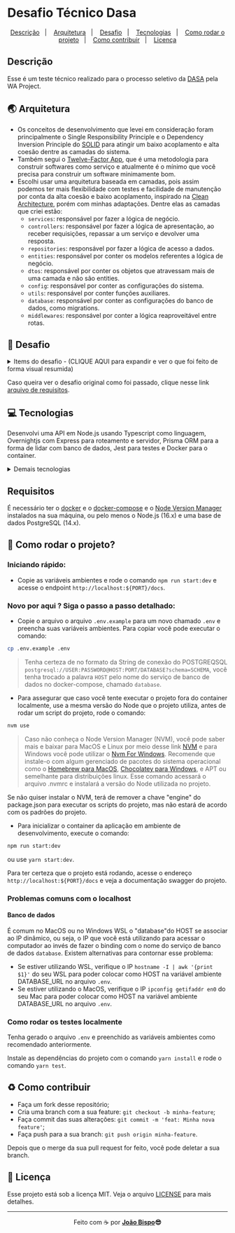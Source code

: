 # Desafio Técnico Dasa

<p align="center">
  <a href="#descrição">Descrição</a>&nbsp;&nbsp;&nbsp;|&nbsp;&nbsp;&nbsp;
  <a href="#-arquitetura">Arquitetura</a>&nbsp;&nbsp;&nbsp;|&nbsp;&nbsp;&nbsp;
  <a href="#-desafio">Desafio</a>&nbsp;&nbsp;&nbsp;|&nbsp;&nbsp;&nbsp;
  <a href="#-tecnologias">Tecnologias</a>&nbsp;&nbsp;&nbsp;|&nbsp;&nbsp;&nbsp;
  <a href="#-como-rodar-o-projeto">Como rodar o projeto</a>&nbsp;&nbsp;&nbsp;|&nbsp;&nbsp;&nbsp;
  <a href="#%EF%B8%8F-como-contribuir">Como contribuir</a>&nbsp;&nbsp;&nbsp;|&nbsp;&nbsp;&nbsp;
  <a href="#memo-licença">Licença</a>
</p>

## Descrição

Esse é um teste técnico realizado para o processo seletivo da [DASA](https://dasa.com.br) pela WA Project.

## 🌏 Arquitetura

- Os conceitos de desenvolvimento que levei em consideração foram principalmente o Single Responsibility Principle e o Dependency Inversion Principle do [SOLID](https://en.wikipedia.org/wiki/SOLID) para atingir um baixo acoplamento e alta coesão dentre as camadas do sistema.
- Também segui o [Twelve-Factor App](https://12factor.net), que é uma metodologia para construir softwares como serviço e atualmente é o mínimo que você precisa para construir um software minimamente bom.
- Escolhi usar uma arquitetura baseada em camadas, pois assim podemos ter mais flexibilidade com testes e facilidade de manutenção por conta da alta coesão e baixo acoplamento, inspirado na [Clean Architecture](https://blog.cleancoder.com/uncle-bob/2012/08/13/the-clean-architecture.html), porém com minhas adaptações. Dentre elas as camadas que criei estão:
  - `services`: responsável por fazer a lógica de negócio.
  - `controllers`: responsável por fazer a lógica de apresentação, ao receber requisições, repassar a um serviço e devolver uma resposta.
  - `repositories`: responsável por fazer a lógica de acesso a dados.
  - `entities`: responsável por conter os modelos referentes a lógica de negócio.
  - `dtos`: responsável por conter os objetos que atravessam mais de uma camada e não são entities.
  - `config`: responsável por conter as configurações do sistema.
  - `utils`: responsável por conter funções auxiliares.
  - `database`: responsável por conter as configurações do banco de dados, como migrations.
  - `middlewares`: responsável por conter a lógica reaproveitável entre rotas.

## 🎯 Desafio

<details>
  <summary>Items do desafio - (CLIQUE AQUI para expandir e ver o que foi feito de forma visual resumida)</summary>

## Funcionalidades

- ✅ - CRUD de laboratórios (/laboratories)
- ✅ - CRUD de exames (/exams)
- ✅ - Relacionamento de N para N entre laboratório e exames com uso de tabela pivot. (/laboratories/:id/exams)

## Funcionalidades extras

- ✅ - Possibilidade de executar cadastro, atualização e remoção em lote. (/lots/exams)
- ✅ - Endpoint que faz a busca por nome do exame e retorna todos os laboratórios associados a esse exame. (/laboratories?examName=<nome do exame>)

## Diferenciais

- ✅ - Publicação do ambiente em um serviço cloud de hospedagens (Heroku, AWS, GCP, etc) - https://dasa-challenge-api.herokuapp.com
- ✅ - Configurar a aplicação para rodar em um container
- ✅ - Documentação da API - https://dasa-challenge-api.herokuapp.com/docs/

## Além do sugerido (metas pessoais)

- ✅ - Implementação do Twelve-Factor App incluindo Graceful Shutdown, Logging, Rate Limiter e etc.
- ✅ - Padronização de código com o [ESLint](https://eslint.org/) e [Prettier](https://prettier.io/).
- ✅ - Padronização das mensagens de commit com o conventional-changelog.
- ✅ - Utilizar do padrão DTO (Data Transfer Object) para os objetos de entrada e saída que atravessam camadas.
- ✅ - Configuração de git hooks para rodar lint nos arquivos toda vez que é feito um commit.
- ✅ - Setup de Testes Automatizados com o [Jest](https://jestjs.io/).
- ✅ - Pipeline de CI/CD com Github Actions.
- [ ] - Adição de cache no serviço de busca de laboratórios.

</details>

Caso queira ver o desafio original como foi passado, clique nesse link [arquivo de requisitos](./docs/CHALLENGE.md).

## 💻 Tecnologias

Desenvolvi uma API em Node.js usando Typescript como linguagem, Overnightjs com Express para roteamento e servidor, Prisma ORM para a forma de lidar com banco de dados, Jest para testes e Docker para o container.

<details>
  <summary>Demais tecnologias</summary>

- [⚛ Node.js](https://nodejs.org/en/)
- [✨ TypeScript](https://www.typescriptlang.org)
- [📦 Yarn](https://yarnpkg.com)
- [🐳 Docker](https://www.docker.com)
- [💾 PostgreSQL](https://www.postgresql.org)
- [⚡ Express](https://expressjs.com)
- [📝 Swagger](https://swagger.io)
- [🧪 Jest](https://jestjs.io)
- [🔼 Prisma](https://www.npmjs.com/package/prisma)
- ✒️ Lint
  - [📦 ESLint](https://eslint.org)
  - [📦 Prettier](https://prettier.io)
  - [📦 Editor Config](https://editorconfig.org)
- 🧲 Lint no commit
  - [🐶 Husky](https://typicode.github.io/husky/#/)
  - [📦 Lint staged](https://github.com/okonet/lint-staged)

</details>

## Requisitos

É necessário ter o [docker](https://docs.docker.com/get-docker/) e o [docker-compose](https://docs.docker.com/compose/install/) e o [Node Version Manager](https://github.com/nvm-sh/nvm#about) instalados na sua máquina, ou pelo menos o Node.js (16.x) e uma base de dados PostgreSQL (14.x).

## 🚀 Como rodar o projeto?

### Iniciando rápido:

- Copie as variáveis ambientes e rode o comando `npm run start:dev` e acesse o endpoint `http://localhost:${PORT}/docs`.

### Novo por aqui ? Siga o passo a passo detalhado:

- Copie o arquivo o arquivo `.env.example` para um novo chamado `.env` e preencha suas variáveis ambientes. Para copiar você pode executar o comando:

```bash
cp .env.example .env
```

> Tenha certeza de no formato da String de conexão do POSTGREQSQL `postgresql://USER:PASSWORD@HOST:PORT/DATABASE?schema=SCHEMA`, você tenha trocado a palavra `HOST` pelo nome do serviço de banco de dados no docker-compose, chamado `database`.

- Para assegurar que caso você tente executar o projeto fora do container localmente, use a mesma versão do Node que o projeto utiliza, antes de rodar um script do projeto, rode o comando:

```bash
nvm use
```

> Caso não conheça o Node Version Manager (NVM), você pode saber mais e baixar para MacOS e Linux por meio desse link [NVM](https://github.com/nvm-sh/nvm#about) e para Windows você pode utilizar o [Nvm For Windows](https://github.com/coreybutler/nvm-windows#overview). Recomende que instale-o com algum gerenciado de pacotes do sistema operacional como o [Homebrew para MacOS](https://brew.sh/), [Chocolatey para Windows](https://chocolatey.org/), e APT ou semelhante para distribuições linux. Esse comando acessará o arquivo .nvmrc e instalará a versão do Node utilizada no projeto.

Se não quiser instalar o NVM, terá de remover a chave "engine" do package.json para executar os scripts do projeto, mas não estará de acordo com os padrões do projeto.

- Para inicializar o container da aplicação em ambiente de desenvolvimento, execute o comando:

```bash
npm run start:dev
```

ou use `yarn start:dev`.

Para ter certeza que o projeto está rodando, acesse o endereço `http://localhost:${PORT}/docs` e veja a documentação swagger do projeto.

### Problemas comuns com o localhost

#### Banco de dados

É comum no MacOS ou no Windows WSL o "database"do HOST se associar ao IP dinâmico, ou seja, o IP que você está utilizando para acessar o computador ao invés de fazer o binding com o nome do serviço de banco de dados `database`. Existem alternativas para contornar esse problema:

- Se estiver utilizando WSL, verifique o IP `hostname -I | awk '{print $1}'` do seu WSL para poder colocar como HOST na variável ambiente DATABASE_URL no arquivo `.env`.
- Se estiver utilizando o MacOS, verifique o IP `ipconfig getifaddr en0` do seu Mac para poder colocar como HOST na variável ambiente DATABASE_URL no arquivo `.env`.

### Como rodar os testes localmente

Tenha gerado o arquivo `.env` e preenchido as variáveis ambientes como recomendado anteriormente.

Instale as dependências do projeto com o comando `yarn install` e rode o comando `yarn test`.

## ♻️ Como contribuir

- Faça um fork desse repositório;
- Cria uma branch com a sua feature: `git checkout -b minha-feature`;
- Faça commit das suas alterações: `git commit -m 'feat: Minha nova feature'`;
- Faça push para a sua branch: `git push origin minha-feature`.

Depois que o merge da sua pull request for feito, você pode deletar a sua branch.

## :memo: Licença

Esse projeto está sob a licença MIT. Veja o arquivo [LICENSE](LICENSE.md) para mais detalhes.

---

<p align="center">Feito com ☕ por <strong><a href="https://www.linkedin.com/in/joaobispo2077/">João Bispo</a>😎 </strong> </p>
